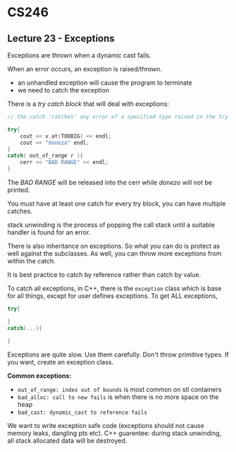 # CS246

## Lecture 23 - Exceptions

Exceptions are thrown when a dynamic cast fails.

When an error occurs, an exception is raised/thrown.
- an unhandled exception will cause the program to terminate
- we need to catch the exception

There is a *try catch block* that will deal with exceptions: 

```cpp
// the catch 'catches' any error of a specified type raised in the try

try{
	cout << v.at(TOOBIG) << endl;
	cout << "donezo" endl;
}
catch( out_of_range r ){
	cerr << "BAD RANGE" << endl;
}

```

The *BAD RANGE* will be released into the cerr while *donezo* will not be printed.

You must have at least one catch for every try block, you can have multiple catches.

stack unwinding is the process of popping the call stack until a suitable handler is found for an error.

There is also inheritance on exceptions. So what you can do is protect as well against the subclasses. As well, you can throw more exceptions from within the catch. 

It is best practice to catch by reference rather than catch by value.

To catch all exceptions, in C++, there is the ```exception``` class which is base for all things, except for user defines exceptions.
To get ALL exceptions,

```cpp
try{

}
catch(...){

}
```

Exceptions are quite slow. Use them carefully. Don't throw primitive types. If you want, create an exception class.

**Common exceptions:**
- ```out_of_range: index out of bounds``` is most common on stl containers
- ```bad_alloc: call to new fails``` is when there is no more space on the heap
- ```bad_cast: dynamic_cast to reference fails``` 

We want to write exception safe code (exceptions should not cause memory leaks, dangling pts etc). 
C++ guarentee: during stack unwinding, all stack allocated data will be destroyed.
